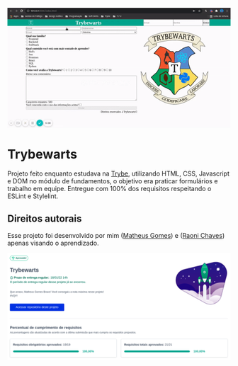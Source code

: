![Trybewarts](tbw.gif)

# Trybewarts
Projeto feito enquanto estudava na [Trybe](https://www.betrybe.com/), utilizando HTML, CSS, Javascript e DOM no módulo de fundamentos, o objetivo era praticar formulários e trabalho em equipe. Entregue com 100% dos requisitos respeitando o ESLint e Stylelint.

## Direitos autorais

Esse projeto foi desenvolvido por mim ([Matheus Gomes](https://www.linkedin.com/in/matheusgb/)) e ([Raoni Chaves](https://www.linkedin.com/in/raoni-chaves-costa-0b5918211/)) apenas visando o aprendizado.

![100%](images/100.png)
